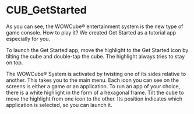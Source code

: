 # CUB_GetStarted

As you can see, the WOWCube® entertainment system is the new type of game console. How to play it? We created Get Started as a tutorial app especially for you.

To launch the Get Started app, move the highlight to the Get Started icon by tilting the cube and double-tap the cube. The highlight always tries to stay on top.

The WOWCube® System is activated by twisting one of its sides relative to another. This takes you to the main menu. Each icon you can see on the screens is either a game or an application. To run an app of your choice, there is a white highlight in the form of a hexagonal frame. Tilt the cube to move the highlight from one icon to the other. Its position indicates which application is selected, so you can launch it.
